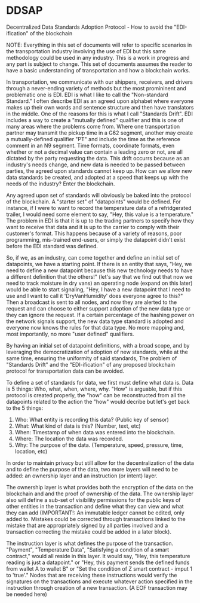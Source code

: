 # DDSAP
Decentralized Data Standards Adoption Protocol - How to avoid the "EDI-ification" of the blockchain

NOTE: Everything in this set of documents will refer to specific scenarios in the transportation industry involving the use of EDI but this same methodology could be used in any industry. This is a work in progress and any part is subject to change. This set of documents assumes the reader to have a basic understanding of transportation and how a blockchain works.

In transportation, we communicate with our shippers, receivers, and drivers through a never-ending variety of methods but the most promininent and problematic one is EDI. EDI is what I like to call the "Non-standard Standard." I often describe EDI as an agreed upon alphabet where everyone makes up their own words and sentence structure and then have translators in the middle. One of the reasons for this is what I call "Standards Drift". EDI includes a way to create a "mutually defined" qualifier and this is one of many areas where the problems come from. Where one transportation partner may transmit the pickup time in a G62 segment, another may create a mutually-defined qualifier "PT" and include the time as the reference comment in an N9 segment. Time formats, coordinate formats, even whether or not a decimal value can contain a leading zero or not, are all dictated by the party requesting the data. This drift occurrs because as an industry's needs change, and new data is needed to be passed between parties, the agreed upon standards cannot keep up. How can we allow new data standards be created, and adopted at a speed that keeps up with the needs of the industry? Enter the blockchain.

Any agreed upon set of standards will obviously be baked into the protocol of the blockchain. A "starter set" of "datapoints" would be defined. For instance, if I were to want to record the temperature data of a refridgerated trailer, I would need some element to say, "Hey, this value is a temperature." The problem in EDI is that it is up to the trading partners to specify how they want to receive that data and it is up to the carrier to comply with their customer's format. This happens because of a variety of reasons, poor programming, mis-trained end-users, or simply the datapoint didn't exist before the EDI standard was defined.

So, if we, as an industry, can come together and define an initial set of datapoints, we have a starting point. If there is an entity that says, "Hey, we need to define a new datapoint because this new technology needs to have a different definition that the others!" (let's say that we find out that now we need to track moisture in dry vans) an operating node (expand on this later) would be able to start signaling, "Hey, I have a new datapoint that I need to use and I want to call it 'DryVanHumidity' does everyone agree to this?" Then a broadcast is sent to all nodes, and now they are alerted to the request and can choose to either support adoption of the new data type or they can ignore the request. If a certain percentage of the hashing power on the network signals support, the new data type standard is adopted and everyone now knows the rules for that data type. No more mapping and, most importantly, no more "user defined" qualifiers.

By having an initial set of datapoint definitions, with a broad scope, and by leveraging the democratization of adoption of new standards, while at the same time, ensuring the uniformity of said standards, The problem of "Standards Drift" and the "EDI-ification" of any proposed blockchain protocol for transportation data can be avoided.

To define a set of standards for data, we first must define what data is. Data is 5 things: Who, what, when, where, why. "How" is arguable, but if this protocol is created properly, the "how" can be reconstructed from all the datapoints related to the action the "how" would decribe but let's get back to the 5 things:

  1) Who: What entity is recording this data? (Public key of sensor)
  2) What: What kind of data is this? (Number, text, etc)
  3) When: Timestamp of when data was entered into the blockchain.
  4) Where: The location the data was recorded.
  5) Why: The purpose of the data. (Temperature, speed, pressure, time, location, etc)
  
In order to maintain privacy but still allow for the decentralization of the data and to define the purpose of the data, two more layers will need to be added: an ownership layer and an instruction (or intent) layer.

The ownership layer is what provides both the encryption of the data on the blockchain and and the proof of ownership of the data. The ownership layer also will define a sub-set of visibility permissions for the public keys of other entities in the transaction and define what they can view and what they can add (IMPORTANT!: An immutable ledger cannot be edited, only added to. Mistakes could be corrected through transactions linked to the mistake that are appropriately signed by all parties involved and a transaction correcting the mistake could be added in a later block).

The instruction layer is what defines the purpose of the transaction. "Payment", "Temperature Data", "Satisfying a condition of a smart contract," would all reside in this layer. It would say, "Hey, this temperature reading is just a datapoint." or "Hey, this payment sends the defined funds from wallet A to wallet B" or "Set the condition of Z smart contract - imput 1 to 'true'." Nodes that are receiving these instructions would verify the signatures on the transactions and execute whatever action specified in the instruction through creation of a new transaction. (A EOF transaction may be needed here)
